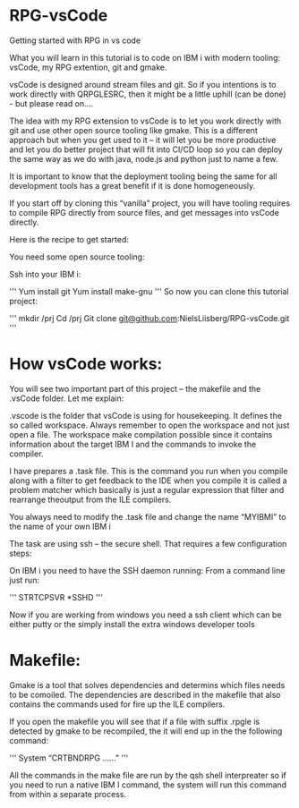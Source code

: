 # RPG-vsCode
Getting started with RPG in vs code


What you will learn in this tutorial is to code on IBM i with modern tooling: vsCode, my RPG extention, git and gmake.

vsCode is designed around stream files and git. So if you intentions is to work directly with QRPGLESRC, then it might be a little uphill (can be done) - but please read on.... 

The idea with my RPG extension to vsCode is to let you work directly with git and use other open source tooling like gmake. This is a different approach but when you get used to it – it will let you be more productive and let you do better project that will fit into CI/CD loop so you can deploy the same way as we do with java, node.js and python just to name a few. 

It is important to know that the deployment tooling being the same for all development tools has a great benefit if it is done homogeneously.

If you start off by cloning this “vanilla” project, you will have tooling requires to compile RPG directly from source files, and get messages into vsCode directly.


Here is the recipe to get started:

You need some open source tooling: 

Ssh into your IBM i:

'''
Yum install git
Yum install make-gnu 
'''
So now you can clone this tutorial project:

'''
mkdir /prj
Cd /prj 
Git clone git@github.com:NielsLiisberg/RPG-vsCode.git
'''


# How vsCode works:

You will see two important part of this project – the makefile and the .vsCode folder. Let me explain:

.vscode is the folder that vsCode is using for housekeeping. It defines the so called workspace. 
Always remember to open the workspace and not just open a file. The workspace make compilation possible since it contains information about the target IBM I and the commands to invoke the compiler.

I have prepares a .task file. This is the command you run when you compile along with a 
filter to get feedback to the IDE when you compile it is called a problem matcher which 
basically is just a regular  expression that filter and rearrange theoutput from the ILE compilers.

You always need to modify the .task file and change the name “MYIBMI” to the name of your own IBM i

The task are using ssh – the secure shell. That requires a few configuration steps:

On IBM i you need to have  the SSH daemon running: From a command line just run:

'''
STRTCPSVR *SSHD
'''

Now if you are working from windows you need a ssh client which can be either putty or the simply install the extra windows developer tools   


# Makefile: 
Gmake is a tool that solves dependencies and determins which files needs to be comoiled. The dependencies are described in the makefile that also contains the commands used for fire up the ILE compilers.

If you open the makefile you will see that if a file with suffix .rpgle is detected by gmake to be recompiled, the it will end up in the the following command:

'''
System “CRTBNDRPG ……”
'''

All the commands in the make file are run by the qsh shell interpreater so if you need to run a native IBM I command, the system will  run this command  from within a separate  process.


     

